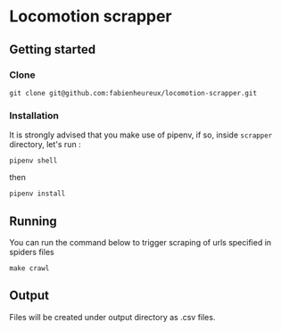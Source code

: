 # Locomotion scrapper
## Getting started
### Clone
```
git clone git@github.com:fabienheureux/locomotion-scrapper.git
```
### Installation 
It is strongly advised that you make use of pipenv, if so, inside `scrapper` directory, let's run :
```
pipenv shell
```
then 
```
pipenv install
```
## Running
You can run the command below to trigger scraping of urls specified in spiders files 
```
make crawl
```
## Output
Files will be created under output directory as .csv files.
